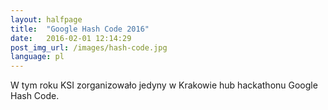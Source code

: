 ```yaml
---
layout: halfpage
title:  "Google Hash Code 2016"
date:   2016-02-01 12:14:29
post_img_url: /images/hash-code.jpg
language: pl
---
```

W tym roku KSI zorganizowało jedyny w Krakowie hub hackathonu Google Hash Code.
